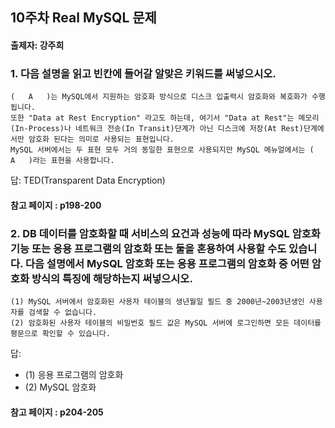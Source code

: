## 10주차 Real MySQL 문제
#### 출제자: 강주희

### 1. 다음 설명을 읽고 빈칸에 들어갈 알맞은 키워드를 써넣으시오.
```
(   A   )는 MySQL에서 지원하는 암호화 방식으로 디스크 입출력시 암호화와 복호화가 수행됩니다.
또한 "Data at Rest Encryption" 라고도 하는데, 여기서 "Data at Rest"는 메모리(In-Process)나 네트워크 전송(In Transit)단계가 아닌 디스크에 저장(At Rest)단계에서만 암호화 된다는 의미로 사용되는 표현입니다.
MySQL 서버에서는 두 표현 모두 거의 동일한 표현으로 사용되지만 MySQL 메뉴얼에서는 (   A   )라는 표현을 사용합니다.
```

답: TED(Transparent Data Encryption)

#### 참고 페이지 : p198-200

### 2. DB 데이터를 암호화할 때 서비스의 요건과 성능에 따라 MySQL 암호화 기능 또는 응용 프로그램의 암호화 또는 둘을 혼용하여 사용할 수도 있습니다. 다음 설명에서 MySQL 암호화 또는 응용 프로그램의 암호화 중 어떤 암호화 방식의 특징에 해당하는지 써넣으시오.
```
(1) MySQL 서버에서 암호화된 사용자 테이블의 생년월일 필드 중 2000년~2003년생인 사용자를 검색할 수 없습니다.
(2) 암호화된 사용자 테이블의 비밀번호 필드 값은 MySQL 서버에 로그인하면 모든 데이터를 평문으로 확인할 수 있습니다.
```

답: 
- (1) 응용 프로그램의 암호화
- (2) MySQL 암호화

#### 참고 페이지 : p204-205
